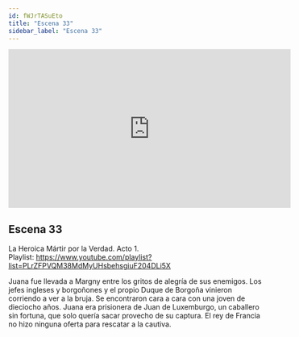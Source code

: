 ```yaml
---
id: fWJrTASuEto
title: "Escena 33"
sidebar_label: "Escena 33"
---
```


<div class="video-float-container">
  <iframe
    width="560"
    height="315"
    src="https://www.youtube.com/embed/fWJrTASuEto"
    title="YouTube video player"
    frameborder="0"
    allow="accelerometer; autoplay; clipboard-write; encrypted-media; gyroscope; picture-in-picture; web-share"
    referrerpolicy="strict-origin-when-cross-origin"
    allowfullscreen
  ></iframe>
</div>

## Escena 33

La Heroica Mártir por la Verdad. Acto 1.  
Playlist: https://www.youtube.com/playlist?list=PLrZFPVQM38MdMyUHsbehsgiuF204DLi5X

Juana fue llevada a Margny entre los gritos de alegría de sus enemigos. Los jefes ingleses y borgoñones y el propio Duque de Borgoña vinieron corriendo a ver a la bruja. Se encontraron cara a cara con una joven de dieciocho años. Juana era prisionera de Juan de Luxemburgo, un caballero sin fortuna, que solo quería sacar provecho de su captura. El rey de Francia no hizo ninguna oferta para rescatar a la cautiva.
